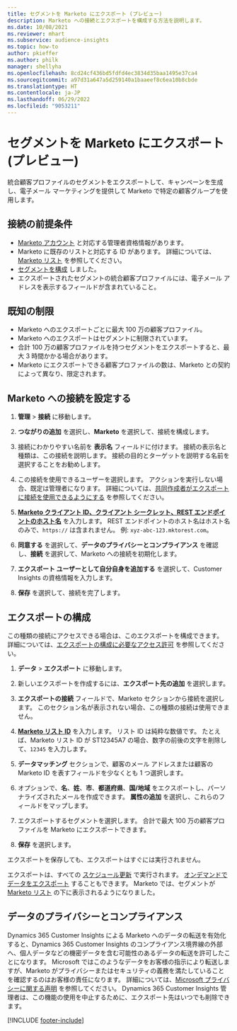 ```yaml
---
title: セグメントを Marketo にエクスポート (プレビュー)
description: Marketo への接続とエクスポートを構成する方法を説明します。
ms.date: 10/08/2021
ms.reviewer: mhart
ms.subservice: audience-insights
ms.topic: how-to
author: pkieffer
ms.author: philk
manager: shellyha
ms.openlocfilehash: 8cd24cf436bd5fdfd4ec3834d35baa1495e37ca4
ms.sourcegitcommit: a97d31a647a5d259140a1baaeef8c6ea10b8cbde
ms.translationtype: HT
ms.contentlocale: ja-JP
ms.lasthandoff: 06/29/2022
ms.locfileid: "9053211"
---
```

# <a name="export-segments-to-marketo-preview"></a>セグメントを Marketo にエクスポート (プレビュー)

統合顧客プロファイルのセグメントをエクスポートして、キャンペーンを生成し、電子メール マーケティングを提供して Marketo で特定の顧客グループを使用します。

## <a name="prerequisites-for-connection"></a>接続の前提条件

-   [Marketo アカウント](https://login.marketo.com/) と対応する管理者資格情報があります。
-   Marketo に既存のリストと対応する ID があります。 詳細については、[Marketo リスト](https://docs.marketo.com/display/public/DOCS/Understanding+Static+Lists) を参照してください。
-   [セグメントを構成](segments.md) しました。
-   エクスポートされたセグメントの統合顧客プロファイルには、電子メール アドレスを表示するフィールドが含まれていること。

## <a name="known-limitations"></a>既知の制限

- Marketo へのエクスポートごとに最大 100 万の顧客プロファイル。
- Marketo へのエクスポートはセグメントに制限されています。
- 合計 100 万の顧客プロファイルを持つセグメントをエクスポートすると、最大 3 時間かかる場合があります。 
- Marketo にエクスポートできる顧客プロファイルの数は、Marketo との契約によって異なり、限定されます。

## <a name="set-up-connection-to-marketo"></a>Marketo への接続を設定する

1. **管理** > **接続** に移動します。

1. **つながりの追加** を選択し、**Marketo** を選択して、接続を構成します。

1. 接続にわかりやすい名前を **表示名** フィールドに付けます。 接続の表示名と種類は、この接続を説明します。 接続の目的とターゲットを説明する名前を選択することをお勧めします。

1. この接続を使用できるユーザーを選択します。 アクションを実行しない場合、既定は管理者になります。 詳細については、[共同作成者がエクスポートに接続を使用できるようにする](connections.md#allow-contributors-to-use-a-connection-for-exports) を参照してください。

1. **[Marketo クライアント ID、クライアント シークレット、REST エンドポイントのホスト名](https://developers.marketo.com/rest-api/authentication/)** を入力します。 REST エンドポイントのホスト名はホスト名のみで、`https://` は含まれません。 例: `xyz-abc-123.mktorest.com`。 

1. **同意する** を選択して、**データのプライバシーとコンプライアンス** を確認し、**接続** を選択して、Marketo への接続を初期化します。

1. **エクスポート ユーザーとして自分自身を追加する** を選択して、Customer Insights の資格情報を入力します。

1. **保存** を選択して、接続を完了します。

## <a name="configure-an-export"></a>エクスポートの構成

この種類の接続にアクセスできる場合は、このエクスポートを構成できます。 詳細については、[エクスポートの構成に必要なアクセス許可](export-destinations.md#set-up-a-new-export) を参照してください。

1. **データ** > **エクスポート** に移動します。

1. 新しいエクスポートを作成するには、**エクスポート先の追加** を選択します。

1. **エクスポートの接続** フィールドで、Marketo セクションから接続を選択します。 このセクション名が表示されない場合、この種類の接続は使用できません。

1. **[Marketo リスト ID](https://docs.marketo.com/display/public/DOCS/Understanding+Static+Lists)** を入力します。 リスト ID は純粋な数値です。 たとえば、Marketo リスト ID が ST12345A7 の場合、数字の前後の文字を削除して、`12345` を入力します。 

1. **データマッチング** セクションで、顧客のメール アドレスまたは顧客の Marketo ID を表すフィールドを少なくとも 1 つ選択します。 

1. オプションで、**名**、**姓**、**市**、**都道府県**、**国/地域** をエクスポートし、パーソナライズされたメールを作成できます。 **属性の追加** を選択し、これらのフィールドをマップします。

1. エクスポートするセグメントを選択します。 合計で最大 100 万の顧客プロファイルを Marketo にエクスポートできます。

1. **保存** を選択します。

エクスポートを保存しても、エクスポートはすぐには実行されません。

エクスポートは、すべての [スケジュール更新](system.md#schedule-tab) で実行されます。 [オンデマンドでデータをエクスポート](export-destinations.md#run-exports-on-demand) することもできます。 Marketo では、セグメントが [Marketo リスト](https://docs.marketo.com/display/public/DOCS/Understanding+Static+Lists) の下に表示されるようになりました。


## <a name="data-privacy-and-compliance"></a>データのプライバシーとコンプライアンス

Dynamics 365 Customer Insights による Marketo へのデータの転送を有効化すると、Dynamics 365 Customer Insights のコンプライアンス境界線の外部へ、個人データなどの機密データを含む可能性のあるデータの転送を許可したことになります。 Microsoft ではこのようなデータをお客様の指示により転送しますが、Marketo がプライバシーまたはセキュリティの義務を満たしていることを確認するのはお客様の責任になります。 詳細については、[Microsoft プライバシーに関する声明](https://go.microsoft.com/fwlink/?linkid=396732) を参照してください。
Dynamics 365 Customer Insights 管理者は、この機能の使用を中止するために、エクスポート先はいつでも削除できます。


[!INCLUDE [footer-include](includes/footer-banner.md)]
